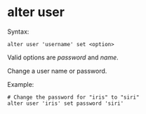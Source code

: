 alter user
==========

Syntax:

	alter user 'username' set <option>

Valid options are *password* and *name*.

Change a user name or password.

Example:

	# Change the password for "iris" to "siri"
	alter user 'iris' set password 'siri'
